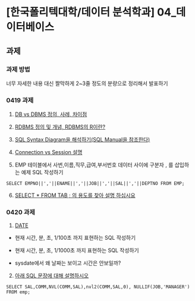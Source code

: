 # [한국폴리텍대학/데이터 분석학과] 04_데이터베이스


## 과제

### 과제 방법 

너무 자세한 내용 대신 짤막하게 2~3줄 정도의 분량으로 정리해서 발표하기 

### 0419 과제
1. [DB vs DBMS 정의, 사례, 차이점](https://github.com/hennylee/kopo-04-database/blob/main/post/2021-04-19-database-DB-DBMS.md)

2. [RDBMS 정의 및 개념, RDBMS의 R이란?](https://github.com/hennylee/kopo-04-database/blob/main/post/2021-04-19-database-RDBMS.md)

3. [SQL Syntax Diagram을 해석하기(SQL Manual을 참조한다)](https://github.com/hennylee/kopo-04-database/blob/main/post/2021-04-19-database-Syntax-Diagrams.md)

4. [Connection vs Session 설명](https://github.com/hennylee/kopo-04-database/blob/main/post/2021-04-19-database-Connection-Session.md)

5. EMP 테이블에서 사번,이름,직무,급여,부서번호 데이터 사이에 구분자 , 를 삽입하는 예제 SQL 작성하기

```
SELECT EMPNO||','||ENAME||','||JOB||','||SAL||','||DEPTNO FROM EMP;
````

6. [SELECT * FROM TAB ; 의 용도를 찾아 설명 하십시요](https://github.com/hennylee/kopo-04-database/blob/main/post/2021-04-19-database-TAB.md)


### 0420 과제

1. [DATE](https://github.com/hennylee/kopo-04-database/blob/main/assignment/2021-04-20-database-sysdate.md)
  - 현재 시간, 분, 초, 1/100초 까지 표현하는 SQL 작성하기

  - 현재 시간, 분, 초, 1/1000초 까지 표현하는 SQL 작성하기

  - sysdate에서 왜 날짜는 보이고 시간은 안보일까?

2. [아래 SQL 문장에 대해 설명하시오](https://github.com/hennylee/kopo-04-database/blob/main/assignment/2021-04-20-database-NULL.md)

```
SELECT SAL,COMM,NVL(COMM,SAL),nvl2(COMM,SAL,0), NULLIF(JOB,'MANAGER') FROM emp;
```
